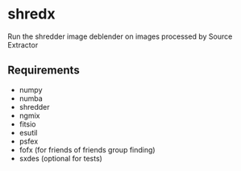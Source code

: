 # shredx
Run the shredder image deblender on images processed by Source Extractor

## Requirements

- numpy
- numba
- shredder
- ngmix
- fitsio
- esutil
- psfex
- fofx (for friends of friends group finding)
- sxdes (optional for tests)
